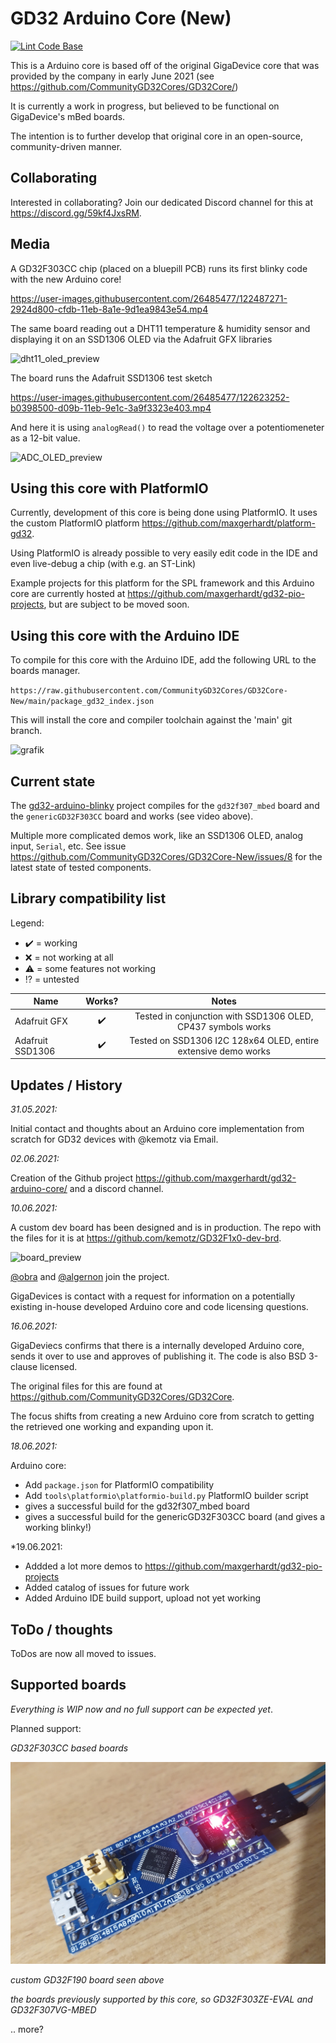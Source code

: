 # GD32 Arduino Core (New) 

[![Lint Code Base](https://github.com/CommunityGD32Cores/GD32Core-New/actions/workflows/linter.yml/badge.svg)](https://github.com/CommunityGD32Cores/GD32Core-New/actions/workflows/linter.yml)

This is a Arduino core is based off of the original GigaDevice core that was provided by the company in early June 2021 (see https://github.com/CommunityGD32Cores/GD32Core/)

It is currently a work in progress, but believed to be functional on GigaDevice's mBed boards.

The intention is to further develop that original core in an open-source, community-driven manner.

## Collaborating

Interested in collaborating? Join our dedicated Discord channel for this at https://discord.gg/59kf4JxsRM.

## Media

A GD32F303CC chip (placed on a bluepill PCB) runs its first blinky code with the new Arduino core!

https://user-images.githubusercontent.com/26485477/122487271-2924d800-cfdb-11eb-8a1e-9d1ea9843e54.mp4

The same board reading out a DHT11 temperature & humidity sensor and displaying it on an SSD1306 OLED via the Adafruit GFX libraries

![dht11_oled_preview](https://user-images.githubusercontent.com/26485477/122623132-3c977800-d09b-11eb-9ef5-0d19f7f997ea.jpg)

The board runs the Adafruit SSD1306 test sketch

https://user-images.githubusercontent.com/26485477/122623252-b0398500-d09b-11eb-9e1c-3a9f3323e403.mp4

And here it is using `analogRead()` to read the voltage over a potentiomeneter as a 12-bit value.

![ADC_OLED_preview](https://user-images.githubusercontent.com/26485477/122623205-81bbaa00-d09b-11eb-8195-fa5fce0c9dd3.jpg)


## Using this core with PlatformIO

Currently, development of this core is being done using PlatformIO. It uses the custom PlatformIO platform https://github.com/maxgerhardt/platform-gd32. 

Using PlatformIO is already possible to very easily edit code in the IDE and even live-debug a chip (with e.g. an ST-Link)

Example projects for this platform for the SPL framework and this Arduino core are currently hosted at https://github.com/maxgerhardt/gd32-pio-projects, but are subject to be moved soon.

## Using this core with the Arduino IDE

To compile for this core with the Arduino IDE, add the following URL to the boards manager.

`https://raw.githubusercontent.com/CommunityGD32Cores/GD32Core-New/main/package_gd32_index.json`

This will install the core and compiler toolchain against the 'main' git branch.

![grafik](https://user-images.githubusercontent.com/26485477/122646653-8b3b2580-d120-11eb-8261-735e0caf00bb.png)


## Current state

The [gd32-arduino-blinky](https://github.com/maxgerhardt/gd32-pio-projects/tree/main/gd32-arduino-blinky) project compiles for the `gd32f307_mbed` board and the `genericGD32F303CC` board and works (see video above). 

Multiple more complicated demos work, like an SSD1306 OLED, analog input, `Serial`, etc. See issue https://github.com/CommunityGD32Cores/GD32Core-New/issues/8 for the latest state of tested components.

## Library compatibility list 

Legend: 
* :heavy_check_mark:  = working
* :x:  = not working at all
* :warning:  = some features not working
* :interrobang: = untested

| Name             | Works? | Notes                          |
| ---------------- |:------:| :-----------------------------:|
| Adafruit GFX     | ✔️     | Tested in conjunction with SSD1306 OLED,  CP437 symbols works |
| Adafruit SSD1306 | ✔️     | Tested on SSD1306 I2C 128x64 OLED, entire extensive demo works |


## Updates / History

_31.05.2021:_

Initial contact and thoughts about an Arduino core implementation from scratch for GD32 devices with @kemotz via Email.

_02.06.2021:_

Creation of the Github project https://github.com/maxgerhardt/gd32-arduino-core/ and a discord channel.

_10.06.2021:_

A custom dev board has been designed and is in production. The repo with the files for it is at https://github.com/kemotz/GD32F1x0-dev-brd. 

![board_preview](https://user-images.githubusercontent.com/26485477/122487075-a69c1880-cfda-11eb-9675-d4d582f6e6e4.png)


[@obra](https://github.com/obra) and [@algernon](https://github.com/algernon) join the project. 

GigaDevices is contact with a request for information on a potentially existing in-house developed Arduino core and code licensing questions.

*16.06.2021:*

GigaDeviecs confirms that there is a internally developed Arduino core, sends it over to use and approves of publishing it. The code is also BSD 3-clause licensed. 

The original files for this are found at https://github.com/CommunityGD32Cores/GD32Core.

The focus shifts from creating a new Arduino core from scratch to getting the retrieved one working and expanding upon it.

*18.06.2021:*

Arduino core:
* Add `package.json` for PlatformIO compatibility
* Add `tools\platformio\platformio-build.py` PlatformIO builder script
* gives a successful build for the gd32f307_mbed board
* gives a successful build for the genericGD32F303CC board (and gives a working blinky!)

*19.06.2021:
* Addded a lot more demos to https://github.com/maxgerhardt/gd32-pio-projects
* Added catalog of issues for future work
* Added Arduino IDE build support, upload not yet working


## ToDo / thoughts

ToDos are now all moved to issues.

## Supported boards

*Everything is WIP now and no full support can be expected yet*.

Planned support:

*GD32F303CC based boards*

![bluepill_f303cc](docs/gd32f303cc_board.jpg)

*custom GD32F190 board seen above* 

*the boards previously supported by this core, so GD32F303ZE-EVAL and GD32F307VG-MBED*

.. more?
